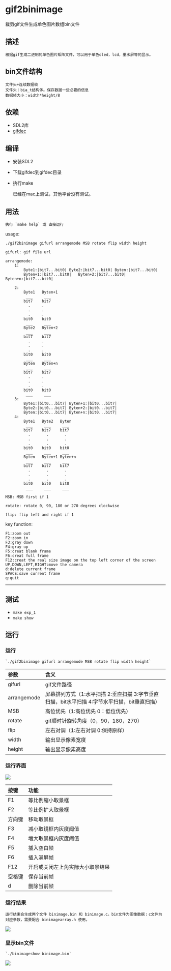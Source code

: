 # gif2binimage
 裁剪gif文件生成单色图片数组bin文件


## 描述
    根据gif生成二进制的单色图片矩阵文件，可以用于单色oled，lcd，墨水屏等的显示。

## bin文件结构
    文件头+连续数据帧
    文件头：bia_t结构体。保存数据一些必要的信息
    数据帧大小：width*height/8


## 依赖
* SDL2库
* [gifdec](https://github.com/lecram/gifdec)

## 编译
* 安装SDL2
* 下载gifdec到gifdec目录
* 执行make

    已经在mac上测试，其他平台没有测试。

## 用法
    执行 `make help` 或 直接运行

usage:

  `./gif2binimage gifurl arrangemode MSB rotate flip width height `

	gifurl: gif file url

	arrangemode:
		1:
			Byte1:|bit7...bit0|	Byte2:|bit7...bit0|	Byten:|bit7...bit0|
			Byten+1:|bit7...bit0|	Byten+2:|bit7...bit0|	Byten+n:|bit7...bit0|

		2:
			Byte1	Byten+1
			 ___ 	 ___ 
			bit7 	bit7 
			  .  	.  
			  .  	.  
			  .  	.  
			bit0 	bit0 
			 ___ 	 ___ 
			Byte2	Byten+2
			 ___ 	 ___ 
			bit7 	bit7 
			  .  	.  
			  .  	.  
			  .  	.  
			bit0 	bit0 
			 ___ 	 ___ 
			Byten	Byten+n
			 ___ 	 ___ 
			bit7 	bit7 
			  .  	.  
			  .  	.  
			  .  	.  
			bit0 	bit0 
			 ___ 	 ___ 
		3:
			Byte1:|bit0...bit7|	Byten+1:|bit0...bit7|
			Byte2:|bit0...bit7|	Byten+2:|bit0...bit7|
			Byten:|bit0...bit7|	Byten+n:|bit0...bit7|
		4:
			Byte1	Byte2	Byten
			 ___ 	 ___ 	 ___ 
			bit7 	bit7 	bit7 
			  .  	  .  	  .  
			  .  	  .  	  .  
			  .  	  .  	  .  
			bit0 	bit0 	bit0 
			 ___ 	 ___ 	 ___ 
			Byten	Byten+1	Byten+n
			 ___ 	 ___ 	 ___ 
			bit7 	bit7 	bit7 
			  .  	  .  	  .  
			  .  	  .  	  .  
			  .  	  .  	  .  
			bit0 	bit0 	bit0 
			 ___ 	 ___ 	 ___ 

	MSB: MSB first if 1

	rotate: rotate 0, 90, 180 or 270 degrees clockwise

	flip: flip left and right if 1

key function:

	F1:zoom out
	F2:zoom in
	F3:gray down
	F4:gray up
	F5:creat blank frame
	F6:creat full frame
	F12:creat the real size image on the top left corner of the screen
	UP,DOWN,LEFT,RIGHT:move the camera
	d:delete current frame
	SPACE:save current frame
	q:quit


--------------------------------------

## 测试
* `make exp_1`
* `make show`

## 运行

### 运行
    `./gif2binimage gifurl arrangemode MSB rotate flip width height` 
| 参数 | 含义 |
| :- | :- | 
|gifurl| gif文件路径|
|arrangemode| 屏幕排列方式（1:水平扫描 2:垂直扫描 3:字节垂直扫描，bit水平扫描 4:字节水平扫描，bit垂直扫描）|
|MSB| 高位优先（1:高位优先 0：低位优先）|
|rotate| gif顺时针旋转角度（0，90，180，270）|
|flip| 左右对调（1:左右对调 0:保持原样）|
|width| 输出显示像素宽度|
|height| 输出显示像素高度|

### 运行界面    
    
![](https://github.com/Marspacecraft/gif2binimage/blob/main/image/1.png)    

| 按键 | 功能 |
| :- | :- | 
|F1 |等比例缩小取景框|
|F2 |等比例扩大取景框|
|方向键 |移动取景框|
|F3 |减小取镜框内灰度阈值|
|F4 |增大取景框内灰度阈值|
|F5 |插入空白帧|
|F6 |插入满屏帧|
|F12 |开启或关闭左上角实际大小取景结果|
|空格键 |保存当前帧|
|d |删除当前帧|

### 运行结果
    运行结束会生成两个文件 binimage.bin 和 binimage.c。bin文件为图像数据；c文件为对应参数，需要配合 binimagearray.h 使用。
![](https://github.com/Marspacecraft/gif2binimage/blob/main/image/3.png)    
   
### 显示bin文件 
    `./binimageshow binimage.bin`
![](https://github.com/Marspacecraft/gif2binimage/blob/main/image/2.png)   
